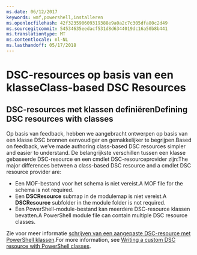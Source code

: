 ```yaml
---
ms.date: 06/12/2017
keywords: wmf,powershell,installeren
ms.openlocfilehash: 42f323590609319388e9a0a2c7c305dfa80c2d49
ms.sourcegitcommit: 54534635eedacf531d8d6344019dc16a50b8b441
ms.translationtype: MT
ms.contentlocale: nl-NL
ms.lasthandoff: 05/17/2018
---
```

# <a name="class-based-dsc-resources"></a><span data-ttu-id="bd942-102">DSC-resources op basis van een klasse</span><span class="sxs-lookup"><span data-stu-id="bd942-102">Class-based DSC Resources</span></span>

## <a name="defining-dsc-resources-with-classes"></a><span data-ttu-id="bd942-103">DSC-resources met klassen definiëren</span><span class="sxs-lookup"><span data-stu-id="bd942-103">Defining DSC resources with classes</span></span>

<span data-ttu-id="bd942-104">Op basis van feedback, hebben we aangebracht ontwerpen op basis van een klasse DSC bronnen eenvoudiger en gemakkelijker te begrijpen.</span><span class="sxs-lookup"><span data-stu-id="bd942-104">Based on feedback, we’ve made authoring class-based DSC resources simpler and easier to understand.</span></span>
<span data-ttu-id="bd942-105">De belangrijkste verschillen tussen een klasse gebaseerde DSC-resource en een cmdlet DSC-resourceprovider zijn:</span><span class="sxs-lookup"><span data-stu-id="bd942-105">The major differences between a class-based DSC resource and a cmdlet DSC resource provider are:</span></span>

* <span data-ttu-id="bd942-106">Een MOF-bestand voor het schema is niet vereist.</span><span class="sxs-lookup"><span data-stu-id="bd942-106">A MOF file for the schema is not required.</span></span>
* <span data-ttu-id="bd942-107">Een **DSCResource** submap in de modulemap is niet vereist.</span><span class="sxs-lookup"><span data-stu-id="bd942-107">A **DSCResource** subfolder in the module folder is not required.</span></span>
* <span data-ttu-id="bd942-108">Een PowerShell-module-bestand kan meerdere DSC-resource klassen bevatten.</span><span class="sxs-lookup"><span data-stu-id="bd942-108">A PowerShell module file can contain multiple DSC resource classes.</span></span>

<span data-ttu-id="bd942-109">Zie voor meer informatie [schrijven van een aangepaste DSC-resource met PowerShell klassen](https://msdn.microsoft.com/powershell/dsc/authoringresource).</span><span class="sxs-lookup"><span data-stu-id="bd942-109">For more information, see [Writing a custom DSC resource with PowerShell classes](https://msdn.microsoft.com/powershell/dsc/authoringresource).</span></span>
